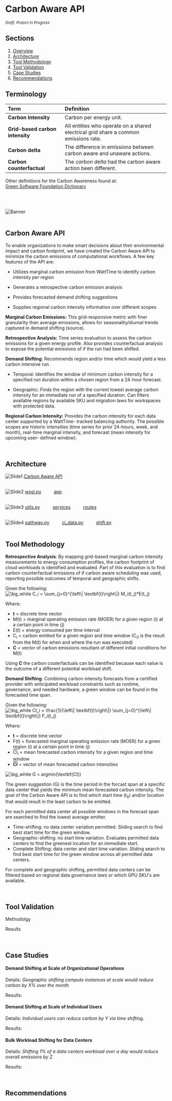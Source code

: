 
# Carbon Aware API
<sup>*Draft, Project In Progress*</sup>

## Sections
<ol>
  <li><a href="#Carbon Aware API">Overview</a></li>
  <li><a href="#Tool Architecture">Architecture</a></li>
  <li><a href="#Tool Methodology">Tool Methodology</a></li>
  <li><a href="#Tool Validation">Tool Validation</a></li>
  <li><a href="#Case Studies">Case Studies</a></li>
  <li><a href="#Tool Recommendations">Recommendations</a></li>
</ol>

## Terminology 
| Term | Definition   |
| :------------- | :---------- | 
| **Carbon Intensity** | Carbon per energy unit. |
| **Grid-based carbon intensity**   | All entities who operate on a shared electrical grid share a common emissions rate. | 
| **Carbon delta**   | The difference in emissions between carbon aware and unaware actions. | 
| **Carbon counterfactual**   | The *carbon delta* had the carbon aware action been different.| 

Other definitions for the Carbon Awareness found at: <br>
<a href = "https://github.com/Green-Software-Foundation/Dictionary/blob/dev/Dictionary/Dictionary.md">Green Software Foundation Dictionary</a>

<br><br>


![Banner](https://user-images.githubusercontent.com/80305894/132620015-b0a5007a-d605-43ca-a260-8b3bc5206b32.png)
<br><br>
<a name="Carbon Aware API"></a>

## Carbon Aware API

To enable organizations to make smart decisions about their environmental impact and carbon footprint, we have created the Carbon Aware API to minimize the carbon emissions of computational workflows. A few key features of the API are: 

* Utilizes marginal carbon emission from WattTime to identify carbon intensity per region 

* Generates a retrospective carbon emission analysis 

* Provides forecasted demand shifting suggestions 

* Supplies regional carbon intensity information over different scopes  

**Marginal Carbon Emissions:** This grid-responsive metric with finer granularity than average emissions, allows for seasonality/diurnal trends captured in demand shifting (source). 

**Retrospective Analysis:** Time series evaluation to assess the carbon emissions for a given energy profile. Also provides counterfactual analysis to expose the potential emissions of if the run had been shifted. 

**Demand Shifting**: Recommends region and/or time which would yield a less carbon intensive run.  

* Temporal: Identifies the window of minimum carbon intensity for a specified run duration within a chosen region from a 24-hour forecast.  

* Geographic: Finds the region with the current lowest average carbon intensity for an immediate run of a specified duration. Can filters available regions by available SKU and migration laws for workspaces with protected data.  

**Regional Carbon Intensity:** Provides the carbon intensity for each data center supported by a WattTime- tracked balancing authority.  The possible scopes are historic intensities (time series for prior 24-hours, week, and month), real-time marginal intensity, and forecast (mean intensity for upcoming user- defined window). 

<br>

<a name="Tool Architecture"></a>

## Architecture

![Slide1](https://user-images.githubusercontent.com/80305894/133294097-c1275ba6-f423-45e3-a241-964fd54a90c9.jpg)
<a href = "https://github.com/TaylorPrewitt/carbon-awareAPI/tree/main/Carbon_Aware_API">Carbon Aware API</a>
<br><br>


![Slide2](https://user-images.githubusercontent.com/80305894/133294086-9f3be05f-4da9-4bb8-8722-5a5f21454117.jpg)
<a href = "https://github.com/TaylorPrewitt/carbon-awareAPI/blob/main/Carbon_Aware_API/wsgi.py">wsgi.py</a>
&nbsp;&nbsp;&nbsp;&nbsp;&nbsp;&nbsp;&nbsp;&nbsp;
<a href = "https://github.com/TaylorPrewitt/carbon-awareAPI/tree/main/Carbon_Aware_API/app">app</a>
<br><br>

![Slide3](https://user-images.githubusercontent.com/80305894/133294091-a53a1bc3-58e7-4507-a7d3-4ccb77658db0.jpg)
<a href = "https://github.com/TaylorPrewitt/carbon-awareAPI/blob/main/Carbon_Aware_API/app/utils.py">utils.py</a>
&nbsp;&nbsp;&nbsp;&nbsp;&nbsp;&nbsp;&nbsp;&nbsp;
<a href = "https://github.com/TaylorPrewitt/carbon-awareAPI/tree/main/Carbon_Aware_API/app/services">services</a>
&nbsp;&nbsp;&nbsp;&nbsp;&nbsp;&nbsp;&nbsp;&nbsp;
<a href = "https://github.com/TaylorPrewitt/carbon-awareAPI/tree/main/Carbon_Aware_API/app/routes">routes</a>
<br><br>

![Slide4](https://user-images.githubusercontent.com/80305894/133294095-63bf88db-5fec-4ef4-bbbf-d536f8be3097.jpg)
<a href = "https://github.com/TaylorPrewitt/carbon-awareAPI/blob/main/Carbon_Aware_API/app/routes/ci_data.py">pathway.py</a>
&nbsp;&nbsp;&nbsp;&nbsp;&nbsp;&nbsp;&nbsp;&nbsp;
<a href = "https://github.com/TaylorPrewitt/carbon-awareAPI/blob/main/Carbon_Aware_API/app/routes/ci_data.py">ci_data.py</a>
&nbsp;&nbsp;&nbsp;&nbsp;&nbsp;&nbsp;&nbsp;&nbsp;
<a href = "https://github.com/TaylorPrewitt/carbon-awareAPI/blob/main/Carbon_Aware_API/app/routes/shift.py">shift.py</a>
<br><br>


<a name="Tool Methodology"></a>

## Tool Methodology

**Retrospective Analysis**: By mapping grid-based marginal carbon intensity measurements to energy consumption profiles, the carbon footprint of cloud workloads is identified and evaluated.  Part of this evaluation is to find carbon counterfactual emissions of if carbon aware scheduling was used, reporting possible outcomes of temporal and geographic shifts.  


Given the following:
<br>
<img src="https://latex.codecogs.com/png.image?\dpi{100}&space;\bg_white&space;C_i&space;=&space;&space;\sum_{j=0}^{\left\|&space;\textbf{t}\right\|}&space;M_i(t_j)*E(t_j)&space;" title="\bg_white C_i = \sum_{j=0}^{\left\| \textbf{t}\right\|} M_i(t_j)*E(t_j) " />

Where:

* **t** = discrete time vector<br>
* M(t) = marginal operating emission rate (MOER) for a given region (i) at a certain point in time (j)<br>
* E(t) = energy consumed per time interval
* C<sub><i>i</i></sub> = carbon emitted for a given region and time window (C<sub><i>0</i></sub> is the result from the M(t) for when and where the run was executed)
* **C** = vector of carbon emissions resultant of different initial conditions for M(t) <br>

Using **C** the carbon couterfactuals can be identified because each value is the outcome of a different potential workload shift.    

**Demand Shifting**: Combining carbon intensity forecasts from a certified provider with anticipated workload constraints such as runtime, governance, and needed hardware, a green window can be found in the forecasted time span. 

Given the following:
<br>
<img src="https://latex.codecogs.com/png.image?\dpi{100}&space;\bg_white&space;CI_i&space;=&space;\frac{1}{\left\|&space;\textbf{t}\right\|}&space;\sum_{j=0}^{\left\|&space;\textbf{t}\right\|}&space;F_i(t_j)&space;" title="\bg_white CI_i = \frac{1}{\left\| \textbf{t}\right\|} \sum_{j=0}^{\left\| \textbf{t}\right\|} F_i(t_j) " />

Where:

* **t** = discrete time vector<br>
* F(t) = forecasted marginal operating emission rate (MOER) for a given region (i) at a certain point in time (j)<br>
* <span style="text-decoration:overline">CI</span><sub><i>i</i></sub> = mean forecasted carbon intensity for a given region and time window 
* **<span style="text-decoration:overline">CI</span>** = vector of mean forecasted carbon intensities  <br>

<img src="https://latex.codecogs.com/png.image?\dpi{110}&space;\bg_white&space;G&space;=&space;argmin(\textbf{CI})" title="\bg_white G = argmin(\textbf{CI})" />

The green suggestion (G) is the time period in the forcast span at a specific data center that yields the minimum mean forecasted carbon intensity. The goal of the Carbon Aware API is to find which start time (t<sub>0</sub>) and/or location that would result in the least carbon to be emitted.  

For each permitted data center all possible windows in the forecast span are searched to find the lowest average emitter. 
* Time-shifting: no data center variation permitted. Sliding search to find best start time for the green window.
* Geographic-shifting: no start time variation. Evaluates permitted data centers to find the greenest location for an immediate start.
* Complete Shifting: data center and start time variation. Sliding search to find best start time for the green window across all permitted data centers. 

For complete and geographic shifting, permitted data centers can be filtered based on regional data governance laws or which GPU SKU's are available. 

<br>

<a name="Tool Validation"></a>

## Tool Validation

Methodolgy 

Results

<br>

<a name="Case Studies"></a>

## Case Studies

#### Demand Shifting at Scale of Organizational Operations 

Details: *Geographic shifting compute instances at scale would reduce carbon by X% over the month*

Results:

#### Demand Shifting at Scale of Individual Users 

Details: *Individual users can reduce carbon by Y via time shifting.*

Results:

#### Bulk Workload Shifting for Data Centers

Details: *Shifting 1% of a data centers workload over a day would reduce overall emissions by Z.*

Results:


<br>

<a name="Tool Recommendations"></a>

## Recommendations
